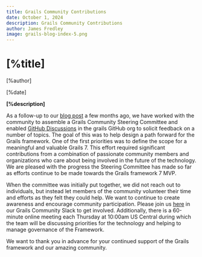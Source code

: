 ```yaml
---
title: Grails Community Contributions
date: October 1, 2024
description: Grails Community Contributions
author: James Fredley
image: grails-blog-index-5.png
---
```


# [%title]

[%author]

[%date]

**[%description]**

As a follow-up to our [blog post](/blog/2024-06-07-grails-future.html) a few months ago, we have worked with the community to assemble a Grails Community Steering Committee and enabled [GitHub Discussions](https://github.com/orgs/grails/discussions) in the grails GitHub org to solicit feedback on a number of topics.
The goal of this was to help design a path forward for the Grails framework. One of the first priorities was to define
the scope for a meaningful and valuable Grails 7. This effort required significant contributions from a combination of
passionate community members and organizations who care about being involved in the future of the technology. We are
pleased with the progress the Steering Committee has made so far as efforts continue to be made towards the Grails
framework 7 MVP.

When the committee was initially put together, we did not reach out to individuals, but instead let members of the
community volunteer their time and efforts as they felt they could help. We want to continue to create awareness and
encourage community participation. Please join us [here](https://slack.grails.org/) in our Grails Community Slack to get involved. Additionally,
there is a 60-minute online meeting each Thursday at 10:00am US Central during which the team will be discussing
priorities for the technology and helping to manage governance of the Framework.

We want to thank you in advance for your continued support of the Grails framework and our amazing community.
